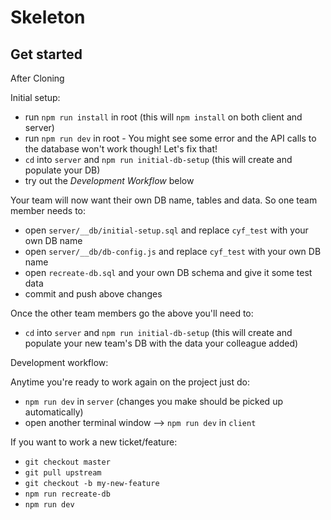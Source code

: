 # Skeleton

## Get started

After Cloning

Initial setup:

- run `npm run install` in root (this will `npm install` on both client and server)
- run `npm run dev` in root - You might see some error and the API calls to the database won't work though! Let's fix that!
- `cd` into `server` and `npm run initial-db-setup` (this will create and populate your DB)
- try out the *Development Workflow* below

Your team will now want their own DB name, tables and data. So one team member needs to:
- open `server/__db/initial-setup.sql` and replace `cyf_test` with your own DB name
- open `server/__db/db-config.js` and replace `cyf_test` with your own DB name
- open `recreate-db.sql` and your own DB schema and give it some test data
- commit and push above changes

Once the other team members go the above you'll need to:
- `cd` into `server` and `npm run initial-db-setup` (this will create and populate your new team's DB with the data your colleague added)

Development workflow:

Anytime you're ready to work again on the project just do:
- `npm run dev` in `server` (changes you make should be picked up automatically)
- open another terminal window --> `npm run dev` in `client`

If you want to work a new ticket/feature:
- `git checkout master`
- `git pull upstream`
- `git checkout -b my-new-feature`
- `npm run recreate-db`
- `npm run dev`



